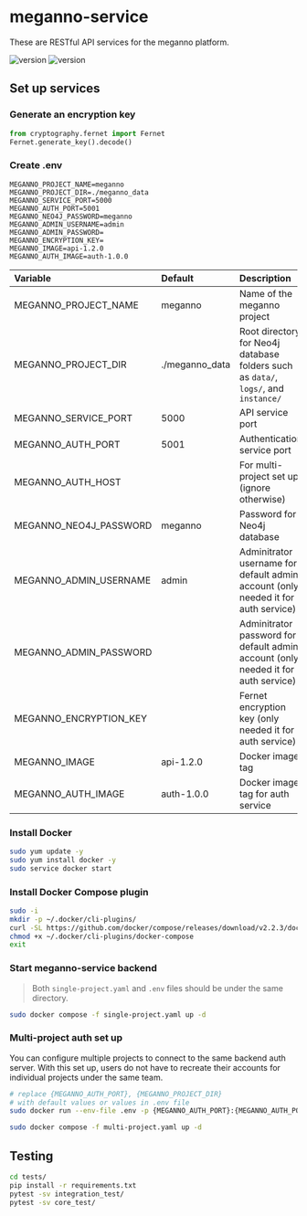 # meganno-service

These are RESTful API services for the meganno platform.

![version](https://img.shields.io/badge/api--latest-v1.2.0-blue)
![version](https://img.shields.io/badge/auth--latest-v1.0.0-blue)

## Set up services

### Generate an encryption key

```python
from cryptography.fernet import Fernet
Fernet.generate_key().decode()
```

### Create .env

```env
MEGANNO_PROJECT_NAME=meganno
MEGANNO_PROJECT_DIR=./meganno_data
MEGANNO_SERVICE_PORT=5000
MEGANNO_AUTH_PORT=5001
MEGANNO_NEO4J_PASSWORD=meganno
MEGANNO_ADMIN_USERNAME=admin
MEGANNO_ADMIN_PASSWORD=
MEGANNO_ENCRYPTION_KEY=
MEGANNO_IMAGE=api-1.2.0
MEGANNO_AUTH_IMAGE=auth-1.0.0
```

| Variable                | Default          | Description                                                                         |
| :---------------------- | :--------------- | :---------------------------------------------------------------------------------- |
| MEGANNO_PROJECT_NAME    | meganno          | Name of the meganno project                                                         |
| MEGANNO_PROJECT_DIR     | ./meganno_data   | Root directory for Neo4j database folders such as `data/`, `logs/`, and `instance/` |
| MEGANNO_SERVICE_PORT    | 5000             | API service port                                                                    |
| MEGANNO_AUTH_PORT       | 5001             | Authentication service port                                                         |
| MEGANNO_AUTH_HOST       |                  | For multi-project set up (ignore otherwise)                                         |
| MEGANNO_NEO4J_PASSWORD  | meganno          | Password for Neo4j database                                                         |
| MEGANNO_ADMIN_USERNAME  | admin            | Adminitrator username for default admin. account (only needed it for auth service)  |
| MEGANNO_ADMIN_PASSWORD  |                  | Adminitrator password for default admin. account (only needed it for auth service)  |
| MEGANNO_ENCRYPTION_KEY  |                  | Fernet encryption key (only needed it for auth service)                             |
| MEGANNO_IMAGE           | api-1.2.0        | Docker image tag                                                                    |
| MEGANNO_AUTH_IMAGE      | auth-1.0.0       | Docker image tag for auth service                                                   |

### Install Docker

```bash
sudo yum update -y
sudo yum install docker -y
sudo service docker start
```

### Install Docker Compose plugin

```bash
sudo -i
mkdir -p ~/.docker/cli-plugins/
curl -SL https://github.com/docker/compose/releases/download/v2.2.3/docker-compose-linux-x86_64 -o ~/.docker/cli-plugins/docker-compose
chmod +x ~/.docker/cli-plugins/docker-compose
exit
```

### Start meganno-service backend

> Both `single-project.yaml` and `.env` files should be under the same directory.

```bash
sudo docker compose -f single-project.yaml up -d
```

### Multi-project auth set up
You can configure multiple projects to connect to the same backend auth server. With this set up, users do not have to recreate their accounts for individual projects under the same team.
```bash
# replace {MEGANNO_AUTH_PORT}, {MEGANNO_PROJECT_DIR}
# with default values or values in .env file
sudo docker run --env-file .env -p {MEGANNO_AUTH_PORT}:{MEGANNO_AUTH_PORT} -p 43259:43259 -v "$(pwd)/{MEGANNO_PROJECT_DIR}/instance:/instance" -v "$(pwd)/{MEGANNO_PROJECT_DIR}/logs/auth:/logs" -td megagonlabs/meganno-service:auth-1.0.0

sudo docker compose -f multi-project.yaml up -d
```

## Testing
```bash
cd tests/
pip install -r requirements.txt
pytest -sv integration_test/
pytest -sv core_test/
```